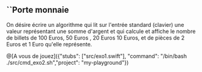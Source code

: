 ``Porte monnaie
-------------

On désire écrire un algorithme qui lit sur l'entrée standard (clavier) une valeur représentant une somme d'argent et qui calcule et affiche le nombre de billets de 100 Euros, 50 Euros , 20 Euros  10 Euros, et de pièces de 2 Euros et 1 Euro qu'elle représente.



@[A vous de jouez]({"stubs": ["src/exo1.swift"], "command": "/bin/bash ./src/cmd_exo2.sh","project": "my-playground"})